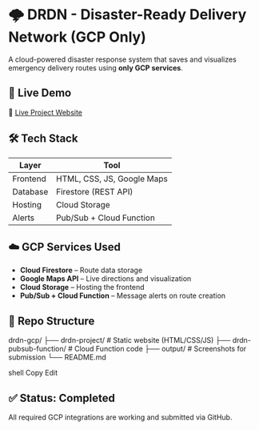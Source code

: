 # 🌩️ DRDN - Disaster-Ready Delivery Network (GCP Only)

A cloud-powered disaster response system that saves and visualizes emergency delivery routes using **only GCP services**.

## 🚀 Live Demo  
🔗 [Live Project Website](https://storage.googleapis.com/drdn-static-site/index.html)

## 🛠 Tech Stack

| Layer      | Tool                        |
|------------|-----------------------------|
| Frontend   | HTML, CSS, JS, Google Maps  |
| Database   | Firestore (REST API)        |
| Hosting    | Cloud Storage               |
| Alerts     | Pub/Sub + Cloud Function    |

## ☁️ GCP Services Used

- **Cloud Firestore** – Route data storage  
- **Google Maps API** – Live directions and visualization  
- **Cloud Storage** – Hosting the frontend  
- **Pub/Sub + Cloud Function** – Message alerts on route creation  

## 📁 Repo Structure

drdn-gcp/
├── drdn-project/ # Static website (HTML/CSS/JS)
├── drdn-pubsub-function/ # Cloud Function code
├── output/ # Screenshots for submission
└── README.md

shell
Copy
Edit

## ✅ Status: Completed  
All required GCP integrations are working and submitted via GitHub.